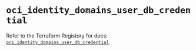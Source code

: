# `oci_identity_domains_user_db_credential`

Refer to the Terraform Registory for docs: [`oci_identity_domains_user_db_credential`](https://registry.terraform.io/providers/oracle/oci/6.18.0/docs/resources/identity_domains_user_db_credential).
